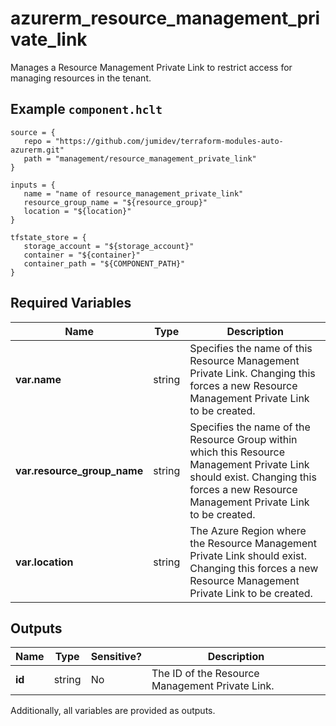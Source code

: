 # azurerm_resource_management_private_link

Manages a Resource Management Private Link to restrict access for managing resources in the tenant.

## Example `component.hclt`

```hcl
source = {
   repo = "https://github.com/jumidev/terraform-modules-auto-azurerm.git" 
   path = "management/resource_management_private_link" 
}

inputs = {
   name = "name of resource_management_private_link" 
   resource_group_name = "${resource_group}" 
   location = "${location}" 
}

tfstate_store = {
   storage_account = "${storage_account}" 
   container = "${container}" 
   container_path = "${COMPONENT_PATH}" 
}

```

## Required Variables

| Name | Type |  Description |
| ---- | --------- |  ----------- |
| **var.name** | string |  Specifies the name of this Resource Management Private Link. Changing this forces a new Resource Management Private Link to be created. | 
| **var.resource_group_name** | string |  Specifies the name of the Resource Group within which this Resource Management Private Link should exist. Changing this forces a new Resource Management Private Link to be created. | 
| **var.location** | string |  The Azure Region where the Resource Management Private Link should exist. Changing this forces a new Resource Management Private Link to be created. | 



## Outputs

| Name | Type | Sensitive? | Description |
| ---- | ---- | --------- | --------- |
| **id** | string | No  | The ID of the Resource Management Private Link. | 

Additionally, all variables are provided as outputs.
